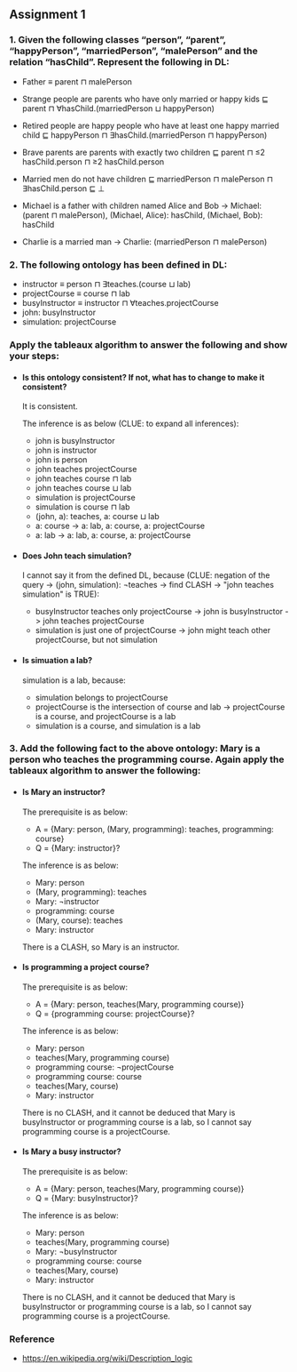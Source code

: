 ## Assignment 1

### 1. Given the following classes “person”, “parent”, “happyPerson”, “marriedPerson”, “malePerson” and the relation “hasChild”. Represent the following in DL:

* Father ≡ parent ⊓ malePerson

* Strange people are parents who have only married or happy kids ⊑ parent ⊓ ∀hasChild.(marriedPerson ⊔ happyPerson)

* Retired people are happy people who have at least one happy married child ⊑ happyPerson ⊓ ∃hasChild.(marriedPerson ⊓ happyPerson)

* Brave parents are parents with exactly two children ⊑ parent ⊓ ≤2 hasChild.person ⊓ ≥2 hasChild.person

* Married men do not have children ⊑ marriedPerson ⊓ malePerson ⊓ ∃hasChild.person ⊑ ⊥

* Michael is a father with children named Alice and Bob -> Michael: (parent ⊓ malePerson), (Michael, Alice): hasChild, (Michael, Bob): hasChild

* Charlie is a married man -> Charlie: (marriedPerson ⊓ malePerson)


### 2. The following ontology has been defined in DL:

* instructor ≡ person ⊓ ∃teaches.(course ⊔ lab)
* projectCourse ≡ course ⊓ lab
* busyInstructor ≡ instructor ⊓ ∀teaches.projectCourse
* john: busyInstructor
* simulation: projectCourse

 ### Apply the tableaux algorithm to answer the following and show your steps:

* #### Is this ontology consistent? If not, what has to change to make it consistent?

	It is consistent.
	
	The inference is as below (CLUE: to expand all inferences):
	
	* john is busyInstructor
	* john is instructor
	* john is person
	* john teaches projectCourse
	* john teaches course ⊓ lab
	* john teaches course ⊔ lab
	* simulation is projectCourse
	* simulation is course ⊓ lab
	* (john, a): teaches, a: course ⊔ lab
	* a: course -> a: lab, a: course, a: projectCourse
	* a: lab -> a: lab, a: course, a: projectCourse

* #### Does John teach simulation?

	I cannot say it from the defined DL, because (CLUE: negation of the query -> (john, simulation): ¬teaches -> find CLASH -> "john teaches simulation" is TRUE):

	* busyInstructor teaches only projectCourse -> john is busyInstructor -> john teaches projectCourse
	* simulation is just one of projectCourse -> john might teach other projectCourse, but not simulation

* #### Is simuation a lab?

	simulation is a lab, because:

	* simulation belongs to projectCourse
	* projectCourse is the intersection of course and lab -> projectCourse is a course, and projectCourse is a lab
	* simulation is a course, and simulation is a lab


### 3. Add the following fact to the above ontology: Mary is a person who teaches the programming course. Again apply the tableaux algorithm to answer the following:

* #### Is Mary an instructor?

	The prerequisite is as below:

	* A = {Mary: person, (Mary, programming): teaches, programming: course}
	* Q = {Mary: instructor}?

	The inference is as below:

	* Mary: person
	* (Mary, programming): teaches
	* Mary: ¬instructor
	* programming: course
	* (Mary, course): teaches
	* Mary: instructor

	There is a CLASH, so Mary is an instructor.

* #### Is programming a project course?

	The prerequisite is as below:

	* A = {Mary: person, teaches(Mary, programming course)}
	* Q = {programming course: projectCourse}?

	The inference is as below:

	* Mary: person
	* teaches(Mary, programming course)
	* programming course: ¬projectCourse
	* programming course: course
	* teaches(Mary, course)
	* Mary: instructor

	There is no CLASH, and it cannot be deduced that Mary is busyInstructor or programming course is a lab, so I cannot say programming course is a projectCourse.

* #### Is Mary a busy instructor?

	The prerequisite is as below:

	* A = {Mary: person, teaches(Mary, programming course)}
	* Q = {Mary: busyInstructor}?

	The inference is as below:

	* Mary: person
	* teaches(Mary, programming course)
	* Mary: ¬busyInstructor
	* programming course: course
	* teaches(Mary, course)
	* Mary: instructor

	There is no CLASH, and it cannot be deduced that Mary is busyInstructor or programming course is a lab, so I cannot say programming course is a projectCourse.


### Reference

* https://en.wikipedia.org/wiki/Description_logic
